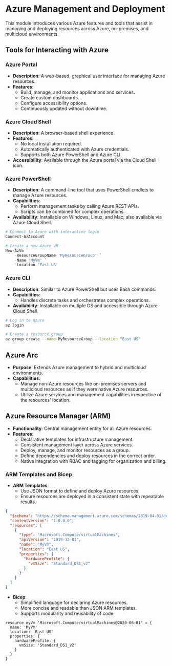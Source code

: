 # Azure Management and Deployment

This module introduces various Azure features and tools that assist in managing and deploying resources across Azure, on-premises, and multicloud environments.

## Tools for Interacting with Azure

### Azure Portal

- **Description**: A web-based, graphical user interface for managing Azure resources.
- **Features**:
  - Build, manage, and monitor applications and services.
  - Create custom dashboards.
  - Configure accessibility options.
  - Continuously updated without downtime.

### Azure Cloud Shell

- **Description**: A browser-based shell experience.
- **Features**:
  - No local installation required.
  - Automatically authenticated with Azure credentials.
  - Supports both Azure PowerShell and Azure CLI.
- **Accessibility**: Available through the Azure portal via the Cloud Shell icon.

### Azure PowerShell

- **Description**: A command-line tool that uses PowerShell cmdlets to manage Azure resources.
- **Capabilities**:
  - Perform management tasks by calling Azure REST APIs.
  - Scripts can be combined for complex operations.
- **Availability**: Installable on Windows, Linux, and Mac; also available via Azure Cloud Shell.

```PowerShell
# Connect to Azure with interactive login
Connect-AzAccount

# Create a new Azure VM
New-AzVm `
    -ResourceGroupName 'MyResourceGroup' `
    -Name 'MyVm' `
    -Location 'East US'

```

### Azure CLI

- **Description**: Similar to Azure PowerShell but uses Bash commands.
- **Capabilities**:
  - Handles discrete tasks and orchestrates complex operations.
- **Availability**: Installable on multiple OS and accessible through Azure Cloud Shell.

```Bash
# Log in to Azure
az login

# Create a resource group
az group create --name MyResourceGroup --location "East US"

```

## Azure Arc

- **Purpose**: Extends Azure management to hybrid and multicloud environments.
- **Capabilities**:
  - Manage non-Azure resources like on-premises servers and multicloud resources as if they were native Azure resources.
  - Utilize Azure services and management capabilities irrespective of the resources' location.

## Azure Resource Manager (ARM)

- **Functionality**: Central management entity for all Azure resources.
- **Features**:
  - Declarative templates for infrastructure management.
  - Consistent management layer across Azure services.
  - Deploy, manage, and monitor resources as a group.
  - Define dependencies and deploy resources in the correct order.
  - Native integration with RBAC and tagging for organization and billing.

### ARM Templates and Bicep

- **ARM Templates**:
  - Use JSON format to define and deploy Azure resources.
  - Ensure resources are deployed in a consistent state with repeatable results.

```json
{
  "$schema": "https://schema.management.azure.com/schemas/2019-04-01/deploymentTemplate.json#",
  "contentVersion": "1.0.0.0",
  "resources": [
    {
      "type": "Microsoft.Compute/virtualMachines",
      "apiVersion": "2019-12-01",
      "name": "MyVm",
      "location": "East US",
      "properties": {
        "hardwareProfile": {
          "vmSize": "Standard_DS1_v2"
        }
      }
    }
  ]
}
```

- **Bicep**:
  - Simplified language for declaring Azure resources.
  - More concise and readable than JSON ARM templates.
  - Supports modularity and reusability of code.

```Bicep
resource myVm 'Microsoft.Compute/virtualMachines@2020-06-01' = {
  name: 'MyVm'
  location: 'East US'
  properties: {
    hardwareProfile: {
      vmSize: 'Standard_DS1_v2'
    }
  }
}

```
